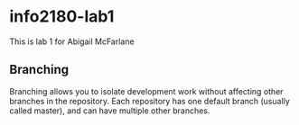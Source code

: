 # info2180-lab1
This is lab 1 for Abigail McFarlane
## Branching
Branching allows you to isolate development work without affecting other branches in the repository. Each repository 
has one default branch (usually called master), and can have 
multiple other branches.